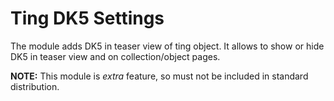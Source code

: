 Ting DK5 Settings
=================

The module adds DK5 in teaser view of ting object.
It allows to show or hide DK5 in teaser view and on collection/object pages.

**NOTE:** This module is *extra* feature, so must not be included in standard distribution.

